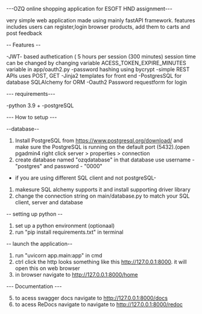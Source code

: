 ---OZQ online shopping application for ESOFT HND assignment---

very simple web application made using mainly fastAPI framework. features includes users can register,login
browser products, add them to carts and post feedback

-- Features --

-JWT- based authetication ( 5 hours per session (300 minutes) session time can be changed by changing 
variable ACESS_TOKEN_EXPIRE_MINUTES variable  in app/oauth2.py
-password hashing using bycrypt
-simple REST APIs uses POST, GET
-Jinja2 templates for front end
-PostgresSQL for database SQLAlchemy for ORM
-Oauth2 Password requestform for login

--- requirements---

-python 3.9 +
-postgreSQL

--- How to setup ---

--database--

1. Install PostgreSQL from https://www.postgresql.org/download/ and make sure the PostgreSQL
is running on the default port (5432).(open pgadmin4 right click server > properties > connection
2. create database named "ozqdatabase" in that database use username - "postgres" and password - "0000"

- if you are using different SQL client and not postgreSQL-
1. makesure SQL alchemy supports it and install supporting driver library
2. change the connection string on main/database.py to match your SQL client, server and database

-- setting up python --

1. set up a python environment (optionaal)
2. run "pip install requirements.txt" in terminal

-- launch the application--

1. run "uvicorn app.main:app" in cmd
2. ctrl click the http looks something like this http://127.0.0.1:8000. it will open this on web browser
3. in browser navigate to http://127.0.0.1:8000/home


--- Documentation ---

5. to acess swagger docs navigate to http://127.0.0.1:8000/docs
6. to acess ReDocs navigate to  navigate to http://127.0.0.1:8000/redoc




